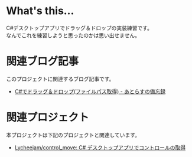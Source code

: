 # What's this...
C#デスクトップアプリでドラッグ＆ドロップの実装練習です。  
なんでこれを練習しようと思ったのかは思い出せません。

# 関連ブログ記事
このプロジェクトに関連するブログ記事です。

* [C#でドラッグ＆ドロップ(ファイルパス取得) - あとらすの備忘録](http://kitigai.hatenablog.com/entry/2017/10/07/165823)

# 関連プロジェクト
本プロジェクトは下記のプロジェクトと関連しています。

* [Lycheejam/control_move: C# デスクトップアプリでコントロールの取得](https://github.com/Lycheejam/control_move)
